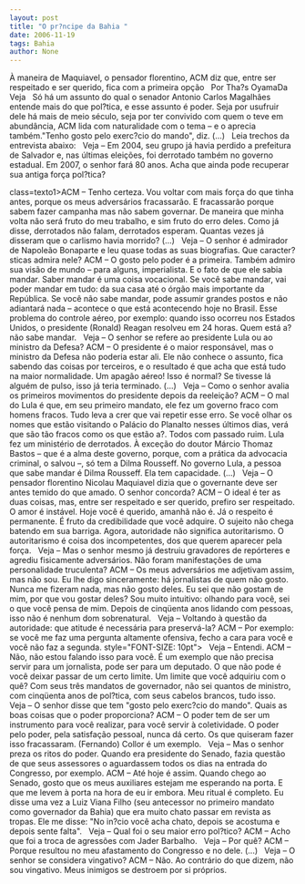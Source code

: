 ```yaml
---
layout: post
title: "O pr?ncipe da Bahia "
date: 2006-11-19
tags: Bahia
author: None
---
```


À maneira de Maquiavel, o pensador florentino, ACM diz que, entre ser respeitado e ser querido, fica com a primeira opção 
&nbsp;
Por Tha?s OyamaDa Veja
&nbsp;
Só há um assunto do qual o senador Antonio Carlos Magalhães entende mais do que pol?tica, e esse assunto é poder. Seja por usufruir dele há mais de meio século, seja por ter convivido com quem o teve em abundância, ACM lida com naturalidade com o tema – e o aprecia também.\"Tenho gosto pelo exerc?cio do mando\", diz.&nbsp;(...)
&nbsp;
Leia trechos da entrevista abaixo:
&nbsp;
Veja – Em 2004, seu grupo já havia perdido a prefeitura de Salvador e, nas últimas eleições, foi derrotado também no governo estadual. Em 2007, o senhor fará 80 anos. Acha que ainda pode recuperar sua antiga força pol?tica? 

 class=texto1>ACM – Tenho certeza. Vou voltar com mais força do que tinha antes, porque os meus adversários fracassarão. E fracassarão porque sabem fazer campanha mas não sabem governar. De maneira que minha volta não será fruto do meu trabalho, e sim fruto do erro deles. Como já disse, derrotados não falam, derrotados esperam. Quantas vezes já disseram que o carlismo havia morrido?
(...)
&nbsp;
Veja – O senhor é admirador de Napoleão Bonaparte e leu quase todas as suas biografias. Que caracter?sticas admira nele? 
ACM – O gosto pelo poder é a primeira. Também admiro sua visão de mundo – para alguns, imperialista. E o fato de que ele sabia mandar. Saber mandar é uma coisa vocacional. Se você sabe mandar, vai poder mandar em tudo: da sua casa até o órgão mais importante da República. Se você não sabe mandar, pode assumir grandes postos e não adiantará nada – acontece o que está acontecendo hoje no Brasil. Esse problema do controle aéreo, por exemplo: quando isso ocorreu nos Estados Unidos, o presidente (Ronald) Reagan resolveu em 24 horas. Quem está a? não sabe mandar. 
&nbsp;
Veja – O senhor se refere ao presidente Lula ou ao ministro da Defesa? 
ACM – O presidente é o maior responsável, mas o ministro da Defesa não poderia estar ali. Ele não conhece o assunto, fica sabendo das coisas por terceiros, e o resultado é que acha que está tudo na maior normalidade. Um apagão aéreo! Isso é normal? Se tivesse lá alguém de pulso, isso já teria terminado. 
(...)
&nbsp;
Veja – Como o senhor avalia os primeiros movimentos do presidente depois da reeleição? 
ACM – O mal do Lula é que, em seu primeiro mandato, ele fez um governo fraco com homens fracos. Tudo leva a crer que vai repetir esse erro. Se você olhar os nomes que estão visitando o Palácio do Planalto nesses últimos dias, verá que são tão fracos como os que estão a?. Todos com passado ruim. Lula fez um ministério de derrotados. À exceção do doutor Márcio Thomaz Bastos – que é a alma deste governo, porque, com a prática da advocacia criminal, o salvou –, só tem a Dilma Rousseff. No governo Lula, a pessoa que sabe mandar é Dilma Rousseff. Ela tem capacidade.
(...)
&nbsp;
Veja – O pensador florentino Nicolau Maquiavel dizia que o governante deve ser antes temido do que amado. O senhor concorda? 
ACM – O ideal é ter as duas coisas, mas, entre ser respeitado e ser querido, prefiro ser respeitado. O amor é instável. Hoje você é querido, amanhã não é. Já o respeito é permanente. É fruto da credibilidade que você adquire. O sujeito não chega batendo em sua barriga. Agora, autoridade não significa autoritarismo. O autoritarismo é coisa dos incompetentes, dos que querem aparecer pela força. 
&nbsp;
Veja – Mas o senhor mesmo já destruiu gravadores de repórteres e agrediu fisicamente adversários. Não foram manifestações de uma personalidade truculenta? 
ACM – Os meus adversários me adjetivam assim, mas não sou. Eu lhe digo sinceramente: há jornalistas de quem não gosto. Nunca me fizeram nada, mas não gosto deles. Eu sei que não gostam de mim, por que vou gostar deles? Sou muito intuitivo: olhando para você, sei o que você pensa de mim. Depois de cinqüenta anos lidando com pessoas, isso não é nenhum dom sobrenatural.
&nbsp;
Veja – Voltando à questão da autoridade: que atitude é necessária para preservá-la? 
ACM – Por exemplo: se você me faz uma pergunta altamente ofensiva, fecho a cara para você e você não faz a segunda. 
 style=\"FONT-SIZE: 10pt\">
&nbsp;
Veja – Entendi. 
ACM – Não, não estou falando isso para você. É um exemplo que não precisa servir para um jornalista, pode ser para um deputado. O que não pode é você deixar passar de um certo limite. Um limite que você adquiriu com o quê? Com seus três mandatos de governador, não sei quantos de ministro, com cinqüenta anos de pol?tica, com seus cabelos brancos, tudo isso. 
&nbsp;
Veja – O senhor disse que tem \"gosto pelo exerc?cio do mando\". Quais as boas coisas que o poder proporciona? 
ACM – O poder tem de ser um instrumento para você realizar, para você servir à coletividade. O poder pelo poder, pela satisfação pessoal, nunca dá certo. Os que quiseram fazer isso fracassaram. (Fernando) Collor é um exemplo. 
&nbsp;
Veja – Mas o senhor preza os ritos do poder. Quando era presidente do Senado, fazia questão de que seus assessores o aguardassem todos os dias na entrada do Congresso, por exemplo. 
ACM – Até hoje é assim. Quando chego ao Senado, gosto que os meus auxiliares estejam me esperando na porta. E que me levem à porta na hora de eu ir embora. Meu ritual é completo. Eu disse uma vez a Luiz Viana Filho (seu antecessor no primeiro mandato como governador da Bahia) que era muito chato passar em revista as tropas. Ele me disse: \"No in?cio você acha chato, depois se acostuma e depois sente falta\". 
&nbsp;
Veja – Qual foi o seu maior erro pol?tico? 
ACM – Acho que foi a troca de agressões com Jader Barbalho. 
&nbsp;
Veja – Por quê? 
ACM – Porque resultou no meu afastamento do Congresso e no dele. 
(...)
&nbsp;
Veja – O senhor se considera vingativo? 
ACM – Não. Ao contrário do que dizem, não sou vingativo. Meus inimigos se destroem por si próprios.&nbsp; 